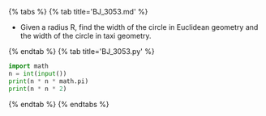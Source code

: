 {% tabs %}
{% tab title='BJ_3053.md' %}

* Given a radius R, find the width of the circle in Euclidean geometry and the width of the circle in taxi geometry.

{% endtab %}
{% tab title='BJ_3053.py' %}

```py
import math
n = int(input())
print(n * n * math.pi)
print(n * n * 2)
```

{% endtab %}
{% endtabs %}